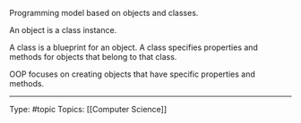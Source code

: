 Programming model based on objects and classes. 

An object is a class instance. 

A class is a blueprint for an object. A class specifies properties and methods for objects that belong to that class.

OOP focuses on creating objects that have specific properties and methods.
___
Type: #topic 
Topics: [[Computer Science]]

